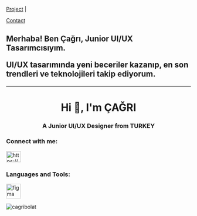 
  <a href="project.html">Project</a> |
  
  <a href="contact.html">Contact</a>

<section class="paddingTop centerContent">
    <h1 class="content__heading">Merhaba! Ben Çağrı, Junior UI/UX Tasarımcısıyım. 
     <p>UI/UX tasarımında yeni beceriler kazanıp, en son trendleri ve teknolojileri takip ediyorum.</p>
    <hr>
    <!-- Ana sayfa içeriği buraya gelecek -->
</section>

</body>
</html>
<h1 align="center">Hi 👋, I'm ÇAĞRI</h1>
<h3 align="center">A Junior UI/UX Designer from TURKEY</h3>

<h3 align="left">Connect with me:</h3>
<p align="left">
<a href="https://linkedin.com/in/https://www.linkedin.com/in/%c3%a7a%c4%9fr%c4%b1bolat/" target="blank"><img align="center" src="https://raw.githubusercontent.com/rahuldkjain/github-profile-readme-generator/master/src/images/icons/Social/linked-in-alt.svg" alt="https://www.linkedin.com/in/%c3%a7a%c4%9fr%c4%b1bolat/" height="30" width="40" /></a>
</p>

<h3 align="left">Languages and Tools:</h3>
<p align="left"> <a href="https://www.figma.com/" target="_blank" rel="noreferrer"> <img src="https://www.vectorlogo.zone/logos/figma/figma-icon.svg" alt="figma" width="40" height="40"/> </a> </p>

<p><img align="center" src="https://github-readme-stats.vercel.app/api/top-langs?username=cagribolat&show_icons=true&locale=en&layout=compact" alt="cagribolat" /></p>
